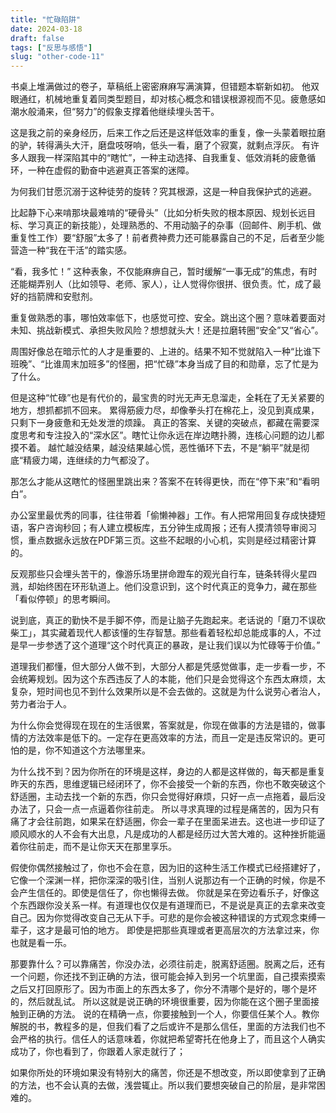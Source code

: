 ```yaml
---
title: "忙碌陷阱"
date: 2024-03-18
draft: false
tags: ["反思与感悟"]
slug: "other-code-11"
---
```



书桌上堆满做过的卷子，草稿纸上密密麻麻写满演算，但错题本崭新如初。
他双眼通红，机械地重复着同类型题目，却对核心概念和错误根源视而不见。疲惫感如潮水般涌来，但“努力”的假象支撑着他继续埋头苦干。

这是我之前的亲身经历，后来工作之后还是这样低效率的重复，像一头蒙着眼拉磨的驴，转得满头大汗，磨盘吱呀响，低头一看，磨了个寂寞，就剩点浮灰。
有许多人跟我一样深陷其中的“瞎忙”，一种主动选择、自我重复、低效消耗的疲惫循环，一种在虚假的勤奋中逃避真正答案的迷障。

为何我们甘愿沉溺于这种徒劳的旋转？究其根源，这是一种自我保护式的逃避。

比起静下心来啃那块最难啃的“硬骨头”（比如分析失败的根本原因、规划长远目标、学习真正的新技能），处理熟悉的、不用动脑子的杂事（回邮件、刷手机、做重复性工作）要“舒服”太多了！前者费神费力还可能暴露自己的不足，后者至少能营造一种“我在干活”的踏实感。

“看，我多忙！” 这种表象，不仅能麻痹自己，暂时缓解“一事无成”的焦虑，有时还能糊弄别人（比如领导、老师、家人），让人觉得你很拼、很负责。忙，成了最好的挡箭牌和安慰剂。

重复做熟悉的事，哪怕效率低下，也感觉可控、安全。跳出这个圈？意味着要面对未知、挑战新模式、承担失败风险？想想就头大！还是拉磨转圈“安全”又“省心”。

周围好像总在暗示忙的人才是重要的、上进的。结果不知不觉就陷入一种“比谁下班晚”、“比谁周末加班多”的怪圈，把“忙碌”本身当成了目的和勋章，忘了忙是为了什么。

但是这种“忙碌”也是有代价的，最宝贵的时光无声无息溜走，全耗在了无关紧要的地方，想抓都抓不回来。
累得筋疲力尽，却像拳头打在棉花上，没见到真成果，只剩下一身疲惫和无处发泄的烦躁。
真正的答案、关键的突破点，都藏在需要深度思考和专注投入的“深水区”。瞎忙让你永远在岸边瞎扑腾，连核心问题的边儿都摸不着。
越忙越没结果，越没结果越心慌，恶性循环下去，不是“躺平”就是彻底“精疲力竭，连继续的力气都没了。

那怎么才能从这瞎忙的怪圈里跳出来？答案不在转得更快，而在“停下来”和“看明白”。

办公室里最优秀的同事，往往带着「偷懒神器」工作。有人把常用回复存成快捷短语，客户咨询秒回；有人建立模板库，五分钟生成周报；还有人摸清领导审阅习惯，重点数据永远放在PDF第三页。这些不起眼的小心机，实则是经过精密计算的。

反观那些只会埋头苦干的，像游乐场里拼命蹬车的观光自行车，链条转得火星四溅，却始终困在环形轨道上。他们没意识到，这个时代真正的竞争力，藏在那些「看似停顿」的思考瞬间。

说到底，真正的勤快不是手脚不停，而是让脑子先跑起来。老话说的「磨刀不误砍柴工」，其实藏着现代人都该懂的生存智慧。那些看着轻松却总能成事的人，不过是早一步参透了这个道理“这个时代真正的暴政，是让我们误以为忙碌等于价值。”

道理我们都懂，但大部分人做不到，大部分人都是凭感觉做事，走一步看一步，不会统筹规划。因为这个东西违反了人的本能，他们只是会觉得这个东西太麻烦，太复杂，短时间也见不到什么效果所以是不会去做的。这就是为什么说劳心者治人，劳力者治于人。

为什么你会觉得现在现在的生活很累，答案就是，你现在做事的方法是错的，做事情的方法效率是低下的。一定存在更高效率的方法，而且一定是违反常识的。更可怕的是，你不知道这个方法哪里来。

为什么找不到？因为你所在的环境是这样，身边的人都是这样做的，每天都是重复昨天的东西，思维逻辑已经闭环了，你不会接受一个新的东西，你也不敢突破这个舒适圈，主动去找一个新的东西，你只会觉得好麻烦，只好一点一点拖着，最后没办法了，只会一点一点逼着你往前走。
所以寻求真理的过程是痛苦的，因为只有痛了才会往前跑，如果呆在舒适圈，你会一辈子在里面呆进去。这也进一步印证了顺风顺水的人不会有大出息，凡是成功的人都是经历过大苦大难的。这种挫折能逼着你往前走，而不是让你天天在那里享乐。

假使你偶然接触过了，你也不会在意，因为旧的这种生活工作模式已经搭建好了，它像一个深渊一样，把你深深的吸引住，当别人说那边有一个正确的时候，你是不会产生信任的。即使是信任了，你也懒得去做。
你就是呆在旁边看乐子，好像这个东西跟你没关系一样。有道理也仅仅是有道理而已，不是说是真正的去拿来改变自己。因为你觉得改变自己无从下手。可悲的是你会被这种错误的方式观念束缚一辈子，这才是最可怕的地方。
即使是把那些真理或者更高层次的方法拿过来，你也就是看一乐。

那要靠什么？可以靠痛苦，你没办法，必须往前走，脱离舒适圈。脱离之后，还有一个问题，你还找不到正确的方法，很可能会掉入到另一个坑里面，自己摸索摸索之后又打回原形了。因为市面上的东西太多了，你分不清哪个是好的，哪个是坏的，然后就乱试。
所以这就是说正确的环境很重要，因为你能在这个圈子里面接触到正确的方法。
说的在精确一点，你要接触到一个人，你要信任某个人。教你解脱的书，教程多的是，但我们看了之后或许不是那么信任，里面的方法我们也不会严格的执行。信任人的话意味着，你就把希望寄托在他身上了，而且这个人确实成功了，你也看到了，你跟着人家走就行了；

如果你所处的环境如果没有特别大的痛苦，你还是不想改变，所以即使拿到了正确的方法，也不会认真的去做，浅尝辄止。所以我们要想突破自己的阶层，是非常困难的。
